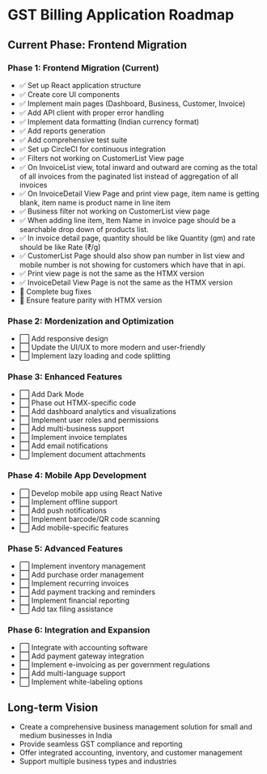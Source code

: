 # GST Billing Application Roadmap

## Current Phase: Frontend Migration

### Phase 1: Frontend Migration (Current)
- ✅ Set up React application structure
- ✅ Create core UI components
- ✅ Implement main pages (Dashboard, Business, Customer, Invoice)
- ✅ Add API client with proper error handling
- ✅ Implement data formatting (Indian currency format)
- ✅ Add reports generation
- ✅ Add comprehensive test suite
- ✅ Set up CircleCI for continuous integration
- ✅ Filters not working on CustomerList View page
- ✅ On InvoiceList view, total inward and outward are coming as the total of all invoices from the paginated list instead of aggregation of all invoices
- ✅ On InvoiceDetail View Page and print view page, item name is getting blank, item name is product name in line item
- ✅ Business filter not working on CustomerList view page
- ✅ When adding line item, Item Name in invoice page should be a searchable drop down of products list.
- ✅ In invoice detail page, quantity should be like Quantity (gm) and rate should be like Rate (₹/g)
- ✅ CustomerList Page should also show pan number in list view and mobile number is not showing for customers which have that in api.
- ✅ Print view page is not the same as the HTMX version
- ✅ InvoiceDetail View Page is not the same as the HTMX version
- 🔄 Complete bug fixes
- 🔄 Ensure feature parity with HTMX version

### Phase 2: Mordenization and Optimization
- ⬜ Add responsive design
- ⬜ Update the UI/UX to more modern and user-friendly
- ⬜ Implement lazy loading and code splitting

### Phase 3: Enhanced Features
- ⬜ Add Dark Mode
- ⬜ Phase out HTMX-specific code
- ⬜ Add dashboard analytics and visualizations
- ⬜ Implement user roles and permissions
- ⬜ Add multi-business support
- ⬜ Implement invoice templates
- ⬜ Add email notifications
- ⬜ Implement document attachments

### Phase 4: Mobile App Development
- ⬜ Develop mobile app using React Native
- ⬜ Implement offline support
- ⬜ Add push notifications
- ⬜ Implement barcode/QR code scanning
- ⬜ Add mobile-specific features

### Phase 5: Advanced Features
- ⬜ Implement inventory management
- ⬜ Add purchase order management
- ⬜ Implement recurring invoices
- ⬜ Add payment tracking and reminders
- ⬜ Implement financial reporting
- ⬜ Add tax filing assistance

### Phase 6: Integration and Expansion
- ⬜ Integrate with accounting software
- ⬜ Add payment gateway integration
- ⬜ Implement e-invoicing as per government regulations
- ⬜ Add multi-language support
- ⬜ Implement white-labeling options

## Long-term Vision
- Create a comprehensive business management solution for small and medium businesses in India
- Provide seamless GST compliance and reporting
- Offer integrated accounting, inventory, and customer management
- Support multiple business types and industries

